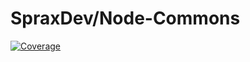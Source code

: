# SpraxDev/Node-Commons
[![Coverage](https://sonarcloud.io/api/project_badges/measure?project=SpraxDev_Node-Commons&metric=coverage)](https://sonarcloud.io/summary/new_code?id=SpraxDev_Node-Commons)
